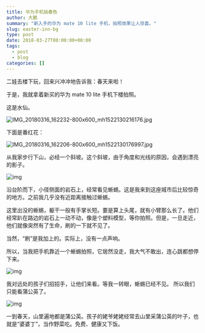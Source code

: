 ```yaml
---
title: 华为手机拍春色
author: 大鹏
summary: "新入手的华为 mate 10 lite 手机，拍照效果让人惊喜。"
slug: easter-inn-bg
type: post
date: 2018-03-27T00:00:00+00:00
tags:
  - post
  - blog
categories: []
---
```


二娃去楼下玩，回来兴冲冲地告诉我：春天来啦！ 

于是，我就拿着新买的华为 mate 10 lite 手机下楼拍照。

这是水仙。

![IMG_20180316_162232-800x600_mh1522130216176.jpg](https://steemitimages.com/DQmejBcPc9SaEkvooypo1KzXvEtpktqtACc4MAZ3oMrpMoQ/IMG_20180316_162232-800x600_mh1522130216176.jpg) 

下面是番红花：

![IMG_20180316_162206-800x600_mh1522130176997.jpg](https://cdn.steemitimages.com/0x0/https://steemitimages.com/DQmcr2GXJgJWDkUnDAjrU9PsofvD2yfiuqK1FuQwFmJiCHK/IMG_20180316_162206-800x600_mh1522130176997.jpg) 



从我家步行下山，必经一个斜坡。这个斜坡，由于角度和光线的原因，会遇到漂亮的影子。 

![img](https://cdn.steemitimages.com/0x0/https://github.com/pzhaonet/keller/raw/master/figdapeng/i2018-04-23-3.jpg) 

沿台阶而下，小径侧面的岩石上，经常看见蜥蜴。这是我来到这座城市后比较惊奇的地方。之前我几乎没有近距离接触过蜥蜴。

 这里出没的蜥蜴，躯干一般有手掌长短。要是算上头尾，就有小臂那么长了。他们经常趴在路边的岩石上一动不动，像是个塑料模型，等你拍照。但是，一旦走近，他们就像突然有了生命，刷的一下就不见了。 

当然，“刷”是我加上的。实际上，没有一点声响。 

所以，当我把手机靠近一个蜥蜴拍照，它居然没走，我大气不敢出，连心跳都想停下来。 

![img](https://cdn.steemitimages.com/0x0/https://github.com/pzhaonet/keller/raw/master/figdapeng/i2018-04-23-1.jpg) 

我对远处的孩子们招招手，让他们来看。等我一转眼，蜥蜴已经不见。 所以我们只能看蒲公英了。 

![img](https://cdn.steemitimages.com/0x0/https://github.com/pzhaonet/keller/raw/master/figdapeng/i2018-04-23-2.jpg) 

一到春天，山里遍地都是蒲公英。孩子的姥爷姥姥经常去山里采蒲公英的叶子，也就是“婆婆丁”，当作野菜吃。免费、健康又下饭。 